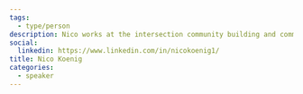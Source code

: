 ```yaml
---
tags:
  - type/person
description: Nico works at the intersection community building and community-based education. Before joining P2PU, Nico spent a number of years promoting lifelong learning in Toronto, including working with Jane's Walk and founding Trade School Toronto.
social:
  linkedin: https://www.linkedin.com/in/nicokoenig1/
title: Nico Koenig
categories:
  - speaker
---
```


